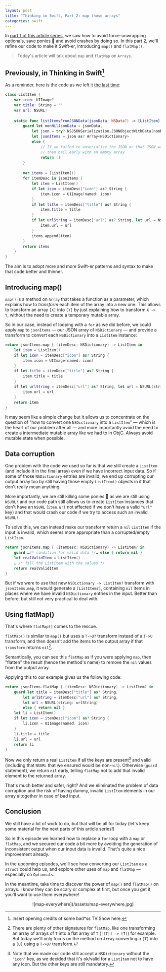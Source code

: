 ```yaml
---
layout: post
title: "Thinking in Swift, Part 2: map those arrays"
categories: swift
---
```


In [part 1 of this article series](/swift/2015/09/06/thinking-in-swift-1), we saw how to avoid force-unwrapping optionals, save ponies 🐴 and avoid crashes by doing so. In this part 2, we'll refine our code to make it Swift-er, introducing `map()` and `flatMap()`.

> Today's article will talk about `map` and `flatMap` on `Arrays`.

## Previously, in Thinking in Swift[^tvshow-intro]

[^tvshow-intro]: Insert opening credits of some bad*ss TV Show here.

As a reminder, here is the code as we left it [the last time](/swift/2015/09/06/thinking-in-swift-1/):

```swift
class ListItem {
    var icon: UIImage?
    var title: String = ""
    var url: NSURL!
    
    static func listItemsFromJSONData(jsonData: NSData?) -> [ListItem] {
        guard let nonNilJsonData = jsonData,
            let json = try? NSJSONSerialization.JSONObjectWithData(nonNilJsonData, options: []),
            let jsonItems = json as? Array<NSDictionary>
            else {
                // If we failed to unserialize the JSON or that JSON wasn't an NSArray,
                // then bail early with an empty array
                return []
        }
        
        var items = [ListItem]()
        for itemDesc in jsonItems {
            let item = ListItem()
            if let icon = itemDesc["icon"] as? String {
                item.icon = UIImage(named: icon)
            }
            if let title = itemDesc["title"] as? String {
                item.title = title
            }
            if let urlString = itemDesc["url"] as? String, let url = NSURL(string: urlString) {
                item.url = url
            }
            items.append(item)
        }
        return items
    }
}
```

The aim is to adopt more and more Swift-er patterns and syntax to make that code better and thinner.

## Introducing map()

`map()` is a method on `Array` that takes a function as a parameter, which explains how to *transform* each item of the array into a new one. This allows to transform an array `[X]` into `[Y]` by just explaining how to transform `X -> Y`, without the need to create a temporary mutable array.

So in our case, instead of looping with a `for` as we did before, we could apply `map` to `jsonItems` — our JSON array of `NSDictionary` — and provide a transform to convert each `NSDictionary` into a `ListItem` instance:

```swift
return jsonItems.map { (itemDesc: NSDictionary) -> ListItem in
    let item = ListItem()
    if let icon = itemDesc["icon"] as? String {
        item.icon = UIImage(named: icon)
    }
    if let title = itemDesc["title"] as? String {
        item.title = title
    }
    if let urlString = itemDesc["url"] as? String, let url = NSURL(string: urlString) {
        item.url = url
    }
    return item
}
```

It may seem like a simple change but it allows us to concentrate on the question of "how to convert one `NSDictionary` into a `ListItem`" — which is the heart of our problem after all — and more importantly avoid the need to create a intermediate mutable array like we had to in ObjC. Always avoid mutable state when possible.

## Data corruption

One problem with the code we used so far is that we still create a `ListItem` (and include it in the final array) even if we have incorrect input data. So if some of those `NSDictionary` entries are invalid, we end up corrupting our output array too by still having those empty `ListItem()` objects in it that don't really mean anything.

More importantly, we are still killing some ponies 🐴 as we are still using `NSURL!` and our code path still allows us to create `ListItem` instances that don't have an `NSURL` (`item.url` not affected if we don't have a valid `"url"` key) and that would crash our code if we try to access such an invalid `NSURL!`.

To solve this, we can instead make our transform return a `nil` `ListItem` if the input is invalid, which seems more appropriate than a corrupted/empty `ListItem`.

```swift
return jsonItems.map { (itemDesc: NSDictionary) -> ListItem? in
    guard …/* condition for valid data */… else { return nil }
    let realValidItem = ListItem()
    … /* fill the ListItem with the values */
    return realValidItem
}
```

But if we were to use that new `NSDictionary -> ListItem?` transform with `jsonItems.map`, it would generate a `[ListItem?]`, containing `nil` items in places where we have invalid `NSDictionary` entries in the input. Better than before, but still not very practical to deal with.

## Using flatMap()

That's where `flatMap()` comes to the rescue.

`flatMap()` is similar to `map()` but uses a `T->U?` transform instead of a `T->U` transform, and then doesn't add the items to the output array if that `transform` returns `nil`[^other-signatures].

Semantically, you can see this `flatMap` as if you were applying `map`, then "flatten" the result (hence the method's name) to remove the `nil` values from the output array.

[^other-signatures]: There are plenty of other signatures for `flatMap`, like one transforming an array of arrays of `T` into a flat array of `T` (`[[T]] -> [T]`) for example. But today we'll only focus on the method on `Array` converting a `[T]` into a `[U]` using a `T->U?` transform.

Applying this to our example gives us the following code:

```swift
return jsonItems.flatMap { (itemDesc: NSDictionary) -> ListItem? in
    guard let title = itemDesc["title"] as? String,
        let urlString = itemDesc["url"] as? String,
        let url = NSURL(string: urlString)
        else { return nil }
    let li = ListItem()
    if let icon = itemDesc["icon"] as? String {
        li.icon = UIImage(named: icon)
    }
    li.title = title
    li.url = url
    return li
}
```

Now we only return a real `ListItem` if all the keys are present[^optional-icon] and valid (including that `NSURL` that we ensured would be non-`nil`). Otherwise (`guard` statement), we return `nil` early, telling `flatMap` not to add that invalid element to the returned array.

[^optional-icon]: Note that we made our code still accept a `NSDictionary` without the `"icon"` key, as we decided that it's ok/valid for a `ListItem` not to have any icon. But the other keys are still mandatory.

That's much better and safer, right? And we eliminated the problem of data corruption and the risk of having dummy, invalid `ListItem` elements in our array altogether in case of bad input.


## Conclusion

We still have a lot of work to do, but that will be all for today (let's keep some material for the next parts of this article series!)

So in this episode we learned how to replace a `for` loop with a `map` or `flatMap`, and we secured our code a bit more by avoiding the generation of inconsistent output when our input data is invalid. That's quite a nice improvement already.

In the upcoming episodes, we'll see how converting our `ListItem` as a `struct` could help us, and explore other uses of `map` and `flatMap` — especially on `Optionals`.

In the meantime, take time to discover the power of `map()` and `flatMap()` on arrays. I know they can be scary or complex at first, but once you get it, you'll want to use them everywhere!

<center>![map-everywhere](/assets/map-everywhere.jpg)</center>
